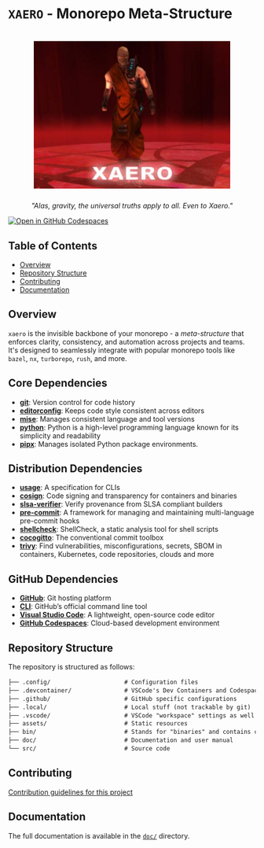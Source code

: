 # `XAERO` - Monorepo Meta-Structure

<div align="center">
  <h1>
    <a href="https://github.com/alekbuza/xaero">
      <img src="assets/xaero.png" alt="xaero" width="400"/><br/>
    </a>
  </h1>
  <p>
    <em>
      "Alas, gravity, the universal truths apply to all. Even to Xaero."
    </em>
  </p>
</div>

[![Open in GitHub Codespaces](https://github.com/codespaces/badge.svg)](https://codespaces.new/alekbuza/xaero)

## Table of Contents

- [Overview](#overview)
- [Repository Structure](#repository-structure)
- [Contributing](#contributing)
- [Documentation](#documentation)

## Overview

`xaero` is the invisible backbone of your monorepo - a *meta-structure* that enforces clarity, consistency, and automation across projects and teams. It's designed to seamlessly integrate with popular monorepo tools like `bazel`, `nx`, `turborepo`, `rush`, and more.

## Core Dependencies

- [**git**](https://git-scm.com/): Version control for code history
- [**editorconfig**](https://editorconfig.org/): Keeps code style consistent across editors
- [**mise**](https://mise.jdx.dev/): Manages consistent language and tool versions
- [**python**](https://www.python.org/): Python is a high-level programming language known for its simplicity and readability
- [**pipx**](https://pipx.pypa.io/stable/): Manages isolated Python package environments.

## Distribution Dependencies

- [**usage**](https://usage.jdx.dev/): A specification for CLIs
- [**cosign**](https://github.com/sigstore/cosign): Code signing and transparency for containers and binaries
- [**slsa-verifier**](https://github.com/slsa-framework/slsa-verifier): Verify provenance from SLSA compliant builders
- [**pre-commit**](https://pre-commit.com/): A framework for managing and maintaining multi-language pre-commit hooks
- [**shellcheck**](https://github.com/koalaman/shellcheck): ShellCheck, a static analysis tool for shell scripts
- [**cocogitto**](https://docs.cocogitto.io/): The conventional commit toolbox
- [**trivy**](https://trivy.dev/latest/): Find vulnerabilities, misconfigurations, secrets, SBOM in containers, Kubernetes, code repositories, clouds and more

## GitHub Dependencies

- [**GitHub**](https://github.com/): Git hosting platform
- [**CLI**](https://cli.github.com/): GitHub’s official command line tool
- [**Visual Studio Code**](https://code.visualstudio.com/): A lightweight, open-source code editor
- [**GitHub Codespaces**](https://github.com/features/codespaces): Cloud-based development environment

## Repository Structure

The repository is structured as follows:

```txt
├── .config/                     # Configuration files
├── .devcontainer/               # VSCode's Dev Containers and Codespaces configuration
├── .github/                     # GitHub specific configurations
├── .local/                      # Local stuff (not trackable by git)
├── .vscode/                     # VSCode "workspace" settings as well as debugging and task configurations
├── assets/                      # Static resources
├── bin/                         # Stands for "binaries" and contains certain fundamental utilities
├── doc/                         # Documentation and user manual
└── src/                         # Source code
```

## Contributing

[Contribution guidelines for this project](.github/CONTRIBUTING.md)

## Documentation

The full documentation is available in the [`doc/`](doc/) directory.
